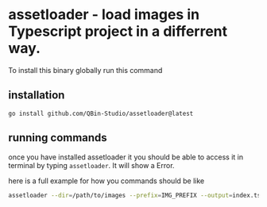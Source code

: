 # assetloader - load images in Typescript project in a differrent way.

To install this binary globally run this command

## installation

```shell
go install github.com/QBin-Studio/assetloader@latest
```

## running commands

once you have installed assetloader it you should be able to access it in terminal by typing `assetloader`. It will show a Error.

here is a full example for how you commands should be like

```sh
assetloader --dir=/path/to/images --prefix=IMG_PREFIX --output=index.ts
```

